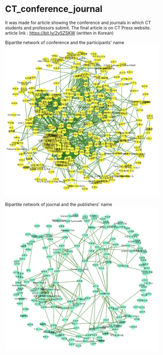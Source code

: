 # CT_conference_journal

It was made for article showing the conference and journals in which CT students and professors submit.
The final article is on CT Press website. 
article link : https://bit.ly/2ySZSKW (written in Korean)

Bipartite network of conference and the participants' name
![alt text](https://raw.githubusercontent.com/soheekim911/CT_conference_journal/master/Conference_name.png)


Bipartite network of journal and the publishers' name
![alt text](https://raw.githubusercontent.com/soheekim911/CT_conference_journal/master/Journal_name.png)
